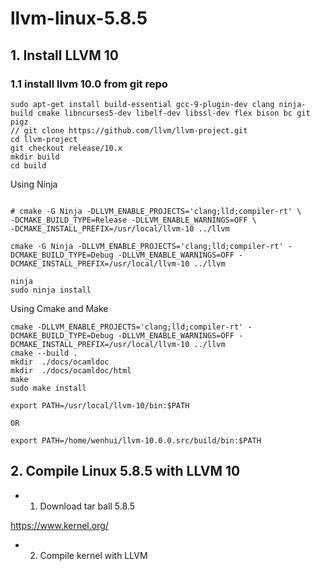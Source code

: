 # llvm-linux-5.8.5


## 1. Install LLVM 10

### 1.1 install llvm 10.0 from git repo
```
sudo apt-get install build-essential gcc-9-plugin-dev clang ninja-build cmake libncurses5-dev libelf-dev libssl-dev flex bison bc git pigz
// git clone https://github.com/llvm/llvm-project.git
cd llvm-project
git checkout release/10.x
mkdir build
cd build

```
Using Ninja
```

# cmake -G Ninja -DLLVM_ENABLE_PROJECTS='clang;lld;compiler-rt' \
-DCMAKE_BUILD_TYPE=Release -DLLVM_ENABLE_WARNINGS=OFF \
-DCMAKE_INSTALL_PREFIX=/usr/local/llvm-10 ../llvm

cmake -G Ninja -DLLVM_ENABLE_PROJECTS='clang;lld;compiler-rt' -DCMAKE_BUILD_TYPE=Debug -DLLVM_ENABLE_WARNINGS=OFF -DCMAKE_INSTALL_PREFIX=/usr/local/llvm-10 ../llvm

ninja
sudo ninja install
```


Using Cmake and Make
```
cmake -DLLVM_ENABLE_PROJECTS='clang;lld;compiler-rt' -DCMAKE_BUILD_TYPE=Debug -DLLVM_ENABLE_WARNINGS=OFF -DCMAKE_INSTALL_PREFIX=/usr/local/llvm-10 ../llvm
cmake --build .
mkdir  ./docs/ocamldoc
mkdir  ./docs/ocamldoc/html
make 
sudo make install
```

```
export PATH=/usr/local/llvm-10/bin:$PATH

OR

export PATH=/home/wenhui/llvm-10.0.0.src/build/bin:$PATH
```

## 2. Compile Linux 5.8.5 with LLVM 10

- 1. Download tar ball 5.8.5 

https://www.kernel.org/

- 2. Compile kernel with LLVM

